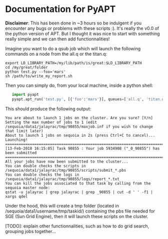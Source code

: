 # Documentation for PyAPT


**Disclaimer**: This has been done in ~3 hours so be indulgent if you encounter any bugs or problems with these scripts :). It's really the v0.0 of the python version of APT. But I thought it was nice to start with something really simple and we can then add functionnalities!

Imagine you want to do a qsub job which will launch the following commands on a node from the all.q or the titan.q:

```
export LD_LIBRARY_PATH=/my/lib/path/is/great:$LD_LIBRARY_PATH
cd /my/great/folder
python test.py --foo='mars'
sh /path/to/write_my_report.sh
```

Then you can simply do, from your local machine, inside a python shell:

``` python
   import pyapt
   pyapt.apt_run('test.py', [{'foo':'mars'}], queues=['all.q', 'titan.q'],shell_var=[('LD_LIBRARY_PATH', '/my/lib/path/is/great/')], prepend_cmd=['cd /my/great/folder/'], postpend_cmd=['sh /path/to/write_my_report.sh'], max_parrallel_jobs=1)
```

This should produce the following output:

```
You are about to launch 1 jobs on the cluster. Are you sure? [Y/n]  
Setting the max number of jobs to 1 (edit /sequoia/data1/jalayrac/tmp/90855/maxjob.inf if you wish to change that limit later)
About to launch 1 jobs on sequoia in 2s (press Ctrl+C to cancel)...
Launching!
=========================================================================================
[13-Feb-2018 16:15:05] Task 90855 : Your job 5934908 ("_0_90855") has been submitted
=========================================================================================
All your jobs have now been submitted to the cluster...
You can double checks the scripts in /sequoia/data1/jalayrac/tmp/90855/scripts/submit_*.pbs
You can double checks the logs in /sequoia/data1/jalayrac/tmp/90855/logs/report_*.txt
You can kill the jobs associated to that task by calling from the sequoia master node:
qstat -u jalayrac | grep jalayrac | grep _90855 | cut -d ' ' -f1 | xargs qdel
```



Under the hood, this will create a tmp folder (located in /sequoia/data1/username/tmp/taskid/) containing the pbs file needed for SGE (Sun Grid Engine), then it will launch these scripts on the cluster.

[TODO]: explain other functionnalities, such as how to do grid search, grouping jobs together...
